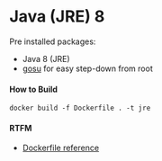 # Java (JRE) 8

Pre installed packages:

* Java 8 (JRE)
* [gosu](https://github.com/tianon/gosu#gosu) for easy step-down from root

#### How to Build

```
docker build -f Dockerfile . -t jre
```

#### RTFM

* [Dockerfile reference](https://docs.docker.com/engine/reference/builder/)
